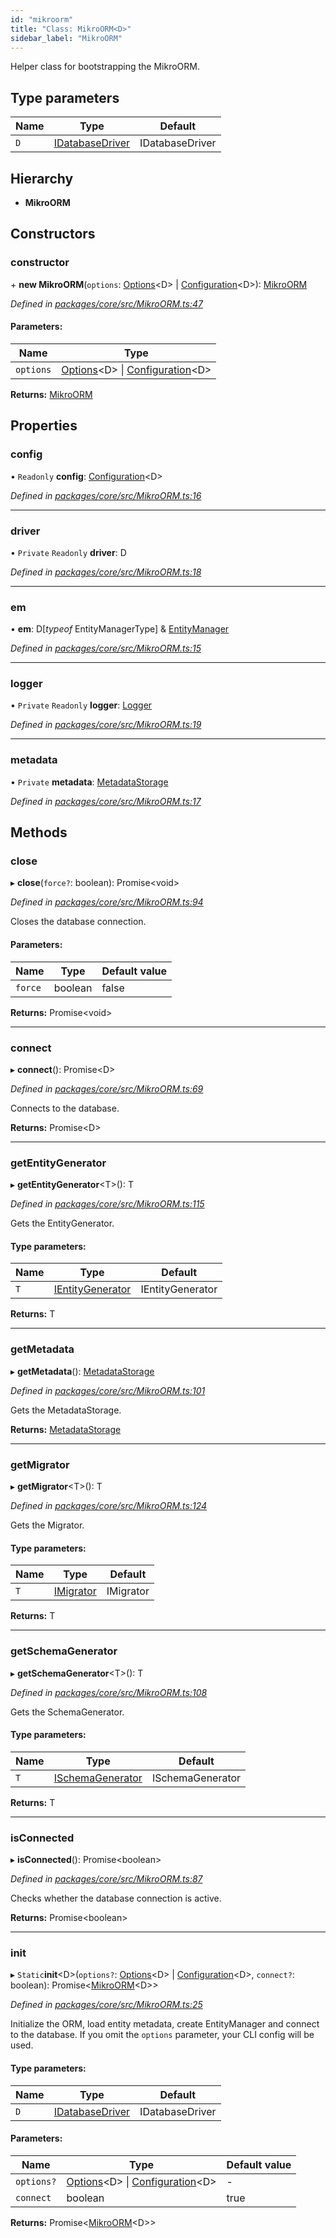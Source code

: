 ```yaml
---
id: "mikroorm"
title: "Class: MikroORM<D>"
sidebar_label: "MikroORM"
---
```


Helper class for bootstrapping the MikroORM.

## Type parameters

Name | Type | Default |
------ | ------ | ------ |
`D` | [IDatabaseDriver](../interfaces/idatabasedriver.md) | IDatabaseDriver |

## Hierarchy

* **MikroORM**

## Constructors

### constructor

\+ **new MikroORM**(`options`: [Options](../index.md#options)&#60;D> \| [Configuration](configuration.md)&#60;D>): [MikroORM](mikroorm.md)

*Defined in [packages/core/src/MikroORM.ts:47](https://github.com/mikro-orm/mikro-orm/blob/18b580bb42/packages/core/src/MikroORM.ts#L47)*

#### Parameters:

Name | Type |
------ | ------ |
`options` | [Options](../index.md#options)&#60;D> \| [Configuration](configuration.md)&#60;D> |

**Returns:** [MikroORM](mikroorm.md)

## Properties

### config

• `Readonly` **config**: [Configuration](configuration.md)&#60;D>

*Defined in [packages/core/src/MikroORM.ts:16](https://github.com/mikro-orm/mikro-orm/blob/18b580bb42/packages/core/src/MikroORM.ts#L16)*

___

### driver

• `Private` `Readonly` **driver**: D

*Defined in [packages/core/src/MikroORM.ts:18](https://github.com/mikro-orm/mikro-orm/blob/18b580bb42/packages/core/src/MikroORM.ts#L18)*

___

### em

•  **em**: D[*typeof* EntityManagerType] & [EntityManager](entitymanager.md)

*Defined in [packages/core/src/MikroORM.ts:15](https://github.com/mikro-orm/mikro-orm/blob/18b580bb42/packages/core/src/MikroORM.ts#L15)*

___

### logger

• `Private` `Readonly` **logger**: [Logger](logger.md)

*Defined in [packages/core/src/MikroORM.ts:19](https://github.com/mikro-orm/mikro-orm/blob/18b580bb42/packages/core/src/MikroORM.ts#L19)*

___

### metadata

• `Private` **metadata**: [MetadataStorage](metadatastorage.md)

*Defined in [packages/core/src/MikroORM.ts:17](https://github.com/mikro-orm/mikro-orm/blob/18b580bb42/packages/core/src/MikroORM.ts#L17)*

## Methods

### close

▸ **close**(`force?`: boolean): Promise&#60;void>

*Defined in [packages/core/src/MikroORM.ts:94](https://github.com/mikro-orm/mikro-orm/blob/18b580bb42/packages/core/src/MikroORM.ts#L94)*

Closes the database connection.

#### Parameters:

Name | Type | Default value |
------ | ------ | ------ |
`force` | boolean | false |

**Returns:** Promise&#60;void>

___

### connect

▸ **connect**(): Promise&#60;D>

*Defined in [packages/core/src/MikroORM.ts:69](https://github.com/mikro-orm/mikro-orm/blob/18b580bb42/packages/core/src/MikroORM.ts#L69)*

Connects to the database.

**Returns:** Promise&#60;D>

___

### getEntityGenerator

▸ **getEntityGenerator**&#60;T>(): T

*Defined in [packages/core/src/MikroORM.ts:115](https://github.com/mikro-orm/mikro-orm/blob/18b580bb42/packages/core/src/MikroORM.ts#L115)*

Gets the EntityGenerator.

#### Type parameters:

Name | Type | Default |
------ | ------ | ------ |
`T` | [IEntityGenerator](../interfaces/ientitygenerator.md) | IEntityGenerator |

**Returns:** T

___

### getMetadata

▸ **getMetadata**(): [MetadataStorage](metadatastorage.md)

*Defined in [packages/core/src/MikroORM.ts:101](https://github.com/mikro-orm/mikro-orm/blob/18b580bb42/packages/core/src/MikroORM.ts#L101)*

Gets the MetadataStorage.

**Returns:** [MetadataStorage](metadatastorage.md)

___

### getMigrator

▸ **getMigrator**&#60;T>(): T

*Defined in [packages/core/src/MikroORM.ts:124](https://github.com/mikro-orm/mikro-orm/blob/18b580bb42/packages/core/src/MikroORM.ts#L124)*

Gets the Migrator.

#### Type parameters:

Name | Type | Default |
------ | ------ | ------ |
`T` | [IMigrator](../interfaces/imigrator.md) | IMigrator |

**Returns:** T

___

### getSchemaGenerator

▸ **getSchemaGenerator**&#60;T>(): T

*Defined in [packages/core/src/MikroORM.ts:108](https://github.com/mikro-orm/mikro-orm/blob/18b580bb42/packages/core/src/MikroORM.ts#L108)*

Gets the SchemaGenerator.

#### Type parameters:

Name | Type | Default |
------ | ------ | ------ |
`T` | [ISchemaGenerator](../interfaces/ischemagenerator.md) | ISchemaGenerator |

**Returns:** T

___

### isConnected

▸ **isConnected**(): Promise&#60;boolean>

*Defined in [packages/core/src/MikroORM.ts:87](https://github.com/mikro-orm/mikro-orm/blob/18b580bb42/packages/core/src/MikroORM.ts#L87)*

Checks whether the database connection is active.

**Returns:** Promise&#60;boolean>

___

### init

▸ `Static`**init**&#60;D>(`options?`: [Options](../index.md#options)&#60;D> \| [Configuration](configuration.md)&#60;D>, `connect?`: boolean): Promise&#60;[MikroORM](mikroorm.md)&#60;D>>

*Defined in [packages/core/src/MikroORM.ts:25](https://github.com/mikro-orm/mikro-orm/blob/18b580bb42/packages/core/src/MikroORM.ts#L25)*

Initialize the ORM, load entity metadata, create EntityManager and connect to the database.
If you omit the `options` parameter, your CLI config will be used.

#### Type parameters:

Name | Type | Default |
------ | ------ | ------ |
`D` | [IDatabaseDriver](../interfaces/idatabasedriver.md) | IDatabaseDriver |

#### Parameters:

Name | Type | Default value |
------ | ------ | ------ |
`options?` | [Options](../index.md#options)&#60;D> \| [Configuration](configuration.md)&#60;D> | - |
`connect` | boolean | true |

**Returns:** Promise&#60;[MikroORM](mikroorm.md)&#60;D>>
